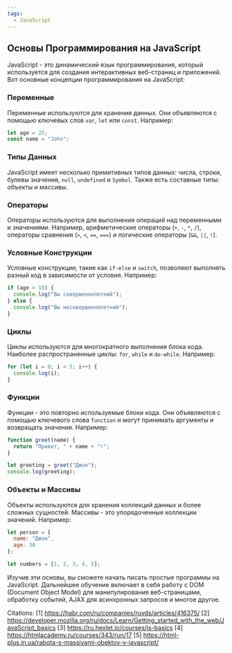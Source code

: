 ```yaml
---
tags:
  - JavaScript
---
```

## Основы Программирования на JavaScript

JavaScript - это динамический язык программирования, который используется для создания интерактивных веб-страниц и приложений. Вот основные концепции программирования на JavaScript:

### Переменные
Переменные используются для хранения данных. Они объявляются с помощью ключевых слов `var`, `let` или `const`. Например:

```js
let age = 25;
const name = "John";
```

### Типы Данных
JavaScript имеет несколько примитивных типов данных: числа, строки, булевы значения, `null`, `undefined` и `Symbol`. Также есть составные типы: объекты и массивы.

### Операторы
Операторы используются для выполнения операций над переменными и значениями. Например, арифметические операторы (`+`, `-`, `*`, `/`), операторы сравнения (`>`, `<`, `==`, `===`) и логические операторы (`&&`, `||`, `!`).

### Условные Конструкции
Условные конструкции, такие как `if-else` и `switch`, позволяют выполнять разный код в зависимости от условия. Например:

```js
if (age > 18) {
  console.log("Вы совершеннолетний");
} else {
  console.log("Вы несовершеннолетний");
}
```

### Циклы
Циклы используются для многократного выполнения блока кода. Наиболее распространенные циклы: `for`, `while` и `do-while`. Например:

```js
for (let i = 0; i < 5; i++) {
  console.log(i);
}
```

### Функции
Функции - это повторно используемые блоки кода. Они объявляются с помощью ключевого слова `function` и могут принимать аргументы и возвращать значения. Например:

```js
function greet(name) {
  return "Привет, " + name + "!";
}

let greeting = greet("Джон");
console.log(greeting);
```

### Объекты и Массивы
Объекты используются для хранения коллекций данных и более сложных сущностей. Массивы - это упорядоченные коллекции значений. Например:

```js
let person = {
  name: "Джон",
  age: 30
};

let numbers = [1, 2, 3, 4, 5];
```

Изучив эти основы, вы сможете начать писать простые программы на JavaScript. Дальнейшее обучение включает в себя работу с DOM (Document Object Model) для манипулирования веб-страницами, обработку событий, AJAX для асинхронных запросов и многое другое.

Citations:
[1] https://habr.com/ru/companies/ruvds/articles/416375/
[2] https://developer.mozilla.org/ru/docs/Learn/Getting_started_with_the_web/JavaScript_basics
[3] https://ru.hexlet.io/courses/js-basics
[4] https://htmlacademy.ru/courses/343/run/17
[5] https://html-plus.in.ua/rabota-s-massivami-obektov-v-javascript/